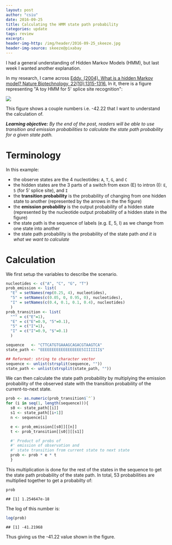 ```yaml
---
layout: post
author: "csiu"
date: 2016-09-25
title: Calculating the HMM state path probability
categories: update
tags: review
excerpt:
header-img-http: /img/header/2016-09-25_skeeze.jpg
header-img-source: skeeze@pixabay
---
```


I had a general understanding of Hidden Markov Models (HMM), but last week I wanted another explanation.

In my research, I came across [Eddy. (2004). What is a hidden Markov model? Nature Biotechnology, 22(10):1315-1316.](http://www.ncbi.nlm.nih.gov/pubmed/15470472) In it, there is a figure representing "A toy HMM for 5' splice site recognition":

<img src="{{ site.baseurl }}/img/figure/2016-09-25/eddy_2004_fig1.jpg" style="display: block; margin: auto;" />

This figure shows a couple numbers i.e. -42.22 that I want to understand the calculation of.

_**Learning objective:** By the end of the post, readers will be able to use transition and emission probabilities to calculate the state path probability for a given state path._

# Terminology

In this example:

- the observe states are the 4 nucleotides: `A`, `T`, `G`, and `C`
- the hidden states are the 3 parts of a switch from exon (E) to intron (I): `E`, `5` (for 5’ splice site), and `I`
- the **transition probability** is the probability of changing from one hidden state to another (represented by the arrows in the the figure)
- the **emission probability** is the output probability of a hidden state (represented by the nucleotide output probability of a hidden state in the figure)
- the state path is the sequence of labels (e.g. E, 5, I) as we change from one state into another
- the state path probability is the probability of the state path *and it is what we want to calculate*

# Calculation

We first setup the variables to describe the scenario.


```r
nucleotides <- c("A", "C", "G", "T")
prob_emission <- list(
  "E" = setNames(rep(0.25, 4), nucleotides),
  "5" = setNames(c(0.05, 0, 0.95, 0), nucleotides),
  "I" = setNames(c(0.4, 0.1, 0.1, 0.4), nucleotides)
  )
prob_transition <- list(
  "^" = c("E"=1),
  "E" = c("E"=0.9, "5"=0.1),
  "5" = c("I"=1),
  "I" = c("I"=0.9, "$"=0.1)
  )

sequence   <- "CTTCATGTGAAAGCAGACGTAAGTCA"
state_path <- "EEEEEEEEEEEEEEEEEE5IIIIIII$"

## Reformat: string to character vector
sequence <- unlist(strsplit(sequence, ""))
state_path <- unlist(strsplit(state_path, ""))
```

We can then calculate the state path probability by multiplying the emission probability of the observed state with the transition probability of the current-to-next state.


```r
prob <- as.numeric(prob_transition$`^`)
for (i in seq(1, length(sequence))){
  s0 <- state_path[[i]]
  s1 <- state_path[[i+1]]
  n <- sequence[i]

  e <- prob_emission[[s0]][[n]]
  t <- prob_transition[[s0]][[s1]]

  #' Product of probs of
  #' emission of observation and
  #' state transition from current state to next state
  prob <- prob * e * t
  }
```

This multiplication is done for the rest of the states in the sequence to get the state path probability of the state path. In total, 53 probabilities are multiplied together to get a probabilty of:


```r
prob
```

```
## [1] 1.254647e-18
```

The log of this number is:


```r
log(prob)
```

```
## [1] -41.21968
```

Thus giving us the -41.22 value shown in the figure.
